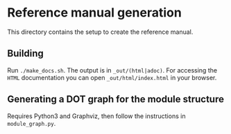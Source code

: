 Reference manual generation
===========================

This directory contains the setup to create the reference manual.

## Building

Run `./make_docs.sh`. The output is in `_out/(html|adoc)`. For accessing the `HTML` documentation you can open `_out/html/index.html` in your browser.

## Generating a DOT graph for the module structure

Requires Python3 and Graphviz, then follow the instructions in `module_graph.py`.
